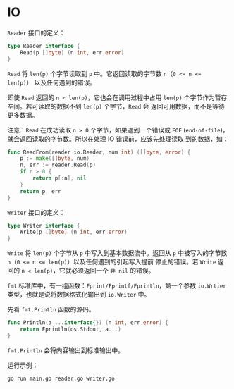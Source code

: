 # IO

`Reader` 接口的定义：
```go
type Reader interface {
    Read(p []byte) (n int, err error)
}
```

`Read` 将 `len(p)` 个字节读取到 `p` 中。它返回读取的字节数 `n`（`0 <= n <= len(p)`） 以及任何遇到的错误。

即使 `Read` 返回的 `n < len(p)`，它也会在调用过程中占用 `len(p)` 个字节作为暂存空间。若可读取的数据不到 `len(p)` 个字节，`Read` 会
返回可用数据，而不是等待更多数据。

注意：`Read` 在成功读取 `n > 0` 个字节，如果遇到一个错误或 `EOF` (`end-of-file`)，就会返回读取的字节数。所以在处理 IO 错误前，应该先处理读取
到的数据，如：

```go
func ReadFrom(reader io.Reader, num int) ([]byte, error) {
	p := make([]byte, num)
	n, err := reader.Read(p)
	if n > 0 {
		return p[:n], nil
	}
	return p, err
}
```

`Writer` 接口的定义：
```go
type Writer interface {
    Write(p []byte) (n int, err error)
}
```

`Write` 将 `len(p)` 个字节从 `p` 中写入到基本数据流中。返回从 `p` 中被写入的字节数 `n`（`0 <= n <= len(p)`）以及任何遇到的引起写入提前
停止的错误。若 `Write` 返回的 `n < len(p)`，它就必须返回一个 `非 nil` 的错误。

`fmt` 标准库中，有一组函数：`Fprint/Fprintf/Fprintln`，第一个参数 `io.Wrtier` 类型，也就是说将数据格式化输出到 `io.Writer` 中。

先看 `fmt.Println` 函数的源码。
```go
func Println(a ...interface{}) (n int, err error) {
    return Fprintln(os.Stdout, a...)
}
```
`fmt.Println` 会将内容输出到标准输出中。

运行示例：
```bash
go run main.go reader.go writer.go
```